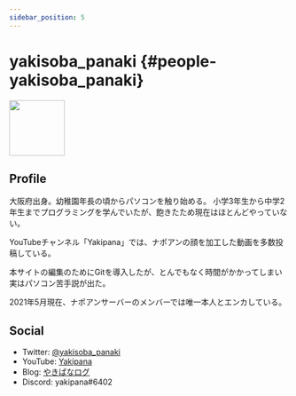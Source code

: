 ```yaml
---
sidebar_position: 5
---
```


# yakisoba_panaki {#people-yakisoba_panaki}
<img src="https://imgur.com/Cjh0T3n.png" width="100px" height="auto" />

## Profile

大阪府出身。幼稚園年長の頃からパソコンを触り始める。
小学3年生から中学2年生までプログラミングを学んでいたが、飽きたため現在はほとんどやっていない。

YouTubeチャンネル「Yakipana」では、ナポアンの顔を加工した動画を多数投稿している。

本サイトの編集のためにGitを導入したが、とんでもなく時間がかかってしまい実はパソコン苦手説が出た。

2021年5月現在、ナポアンサーバーのメンバーでは唯一本人とエンカしている。

## Social

* Twitter: [@yakisoba_panaki](https://twitter.com/yakisoba_panaki "Twitterアカウント")
* YouTube: [Yakipana](https://www.youtube.com/channel/UCZfPB4oUXwjDujdyB3oMBMA "YouTubeチャンネル")
* Blog: [やきぱなログ](https://yakipana.blogspot.com/ "ブログ")
* Discord: yakipana#6402

